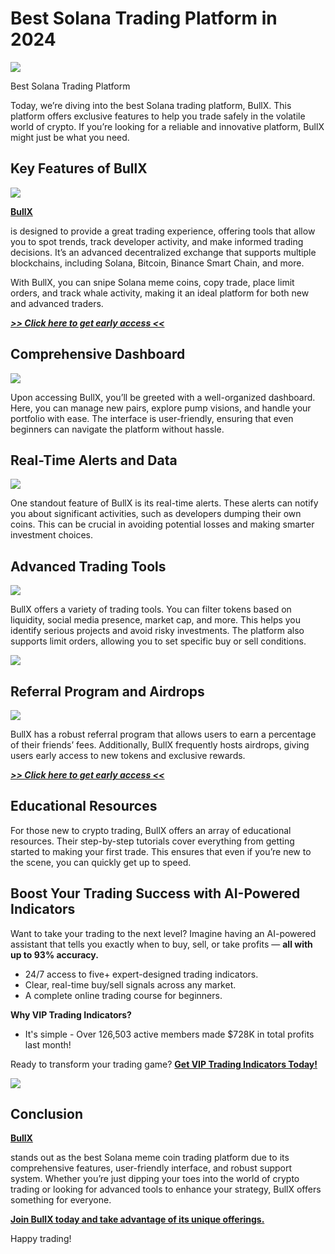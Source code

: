 # Best Solana Trading Platform in 2024

![](https://miro.medium.com/v2/1*o1wZf1y_NFumUYg0Zp9Xaw.png)

Best Solana Trading Platform

Today, we’re diving into the best Solana trading platform, BullX. This platform offers exclusive features to help you trade safely in the volatile world of crypto. If you’re looking for a reliable and innovative platform, BullX might just be what you need.

## Key Features of BullX

![](https://miro.medium.com/v2/1*QsvutD_unDYRkjbavYlJOA.png)

[**BullX**](https://t.me/BullxBetaBot)

is designed to provide a great trading experience, offering tools that allow you to spot trends, track developer activity, and make informed trading decisions. It’s an advanced decentralized exchange that supports multiple blockchains, including Solana, Bitcoin, Binance Smart Chain, and more.

With BullX, you can snipe Solana meme coins, copy trade, place limit orders, and track whale activity, making it an ideal platform for both new and advanced traders.

[***>> Click here to get early access <<***](https://t.me/BullxBetaBot)

## **Comprehensive Dashboard**

![](https://miro.medium.com/v2/1*SWjEa32S_wBVjxhUG9MqCQ.png)

Upon accessing BullX, you’ll be greeted with a well-organized dashboard. Here, you can manage new pairs, explore pump visions, and handle your portfolio with ease. The interface is user-friendly, ensuring that even beginners can navigate the platform without hassle.

## **Real-Time Alerts and Data**

![](https://miro.medium.com/v2/1*u4OVf0RPdKYJulDSyYZw-w.png)

One standout feature of BullX is its real-time alerts. These alerts can notify you about significant activities, such as developers dumping their own coins. This can be crucial in avoiding potential losses and making smarter investment choices.

## **Advanced Trading Tools**

![](https://miro.medium.com/v2/1*TR7DBTqGdbnOm9TgXinHrg.png)

BullX offers a variety of trading tools. You can filter tokens based on liquidity, social media presence, market cap, and more. This helps you identify serious projects and avoid risky investments. The platform also supports limit orders, allowing you to set specific buy or sell conditions.

![](https://miro.medium.com/v2/1*P9fp6f5DndCBiXJtKVbhQQ.png)

## Referral Program and Airdrops

![](https://miro.medium.com/v2/1*shfOAJZwMHh217SsXFhgrA.png)

BullX has a robust referral program that allows users to earn a percentage of their friends’ fees. Additionally, BullX frequently hosts airdrops, giving users early access to new tokens and exclusive rewards.

[***>> Click here to get early access <<***](https://t.me/BullxBetaBot)

## Educational Resources

For those new to crypto trading, BullX offers an array of educational resources. Their step-by-step tutorials cover everything from getting started to making your first trade. This ensures that even if you’re new to the scene, you can quickly get up to speed.

## Boost Your Trading Success with AI-Powered Indicators

Want to take your trading to the next level? Imagine having an AI-powered assistant that tells you exactly when to buy, sell, or take profits —
**all with up to 93% accuracy.**

* 24/7 access to five+ expert-designed trading indicators.
* Clear, real-time buy/sell signals across any market.
* A complete online trading course for beginners.

**Why VIP Trading Indicators?**

* It's simple - Over 126,503 active members made $728K in total profits last month!

Ready to transform your trading game?
[**Get VIP Trading Indicators Today!**](https://vipindicators.xyz)

![](https://vipindicators.xyz/2.png)

## **Conclusion**

[**BullX**](https://t.me/BullxBetaBot)

stands out as the best Solana meme coin trading platform due to its comprehensive features, user-friendly interface, and robust support system. Whether you’re just dipping your toes into the world of crypto trading or looking for advanced tools to enhance your strategy, BullX offers something for everyone.

[**Join BullX today and take advantage of its unique offerings.**](https://t.me/BullxBetaBot)

Happy trading!